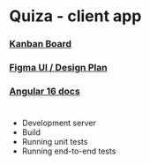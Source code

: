 # Quiza - client app

### [Kanban Board]('https://github.com/users/gyulabodor/projects/4/')
### [Figma UI / Design Plan](`https://www.figma.com/design/uWbqNpAeb7wb2lCjzZZOEG/Material-3-Design-Kit-(Community)?node-id=56796-25133&node-type=canvas&t=YGohLLprM7G3tjn2-0`)
### [Angular 16 docs]('https://v16.angular.io/cli')


#
#
#
 - Development server
 - Build
 - Running unit tests
 - Running end-to-end tests
